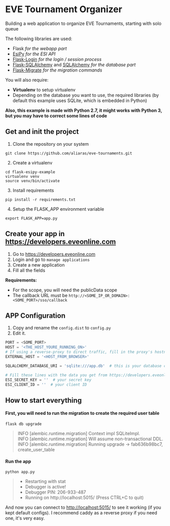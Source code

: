 # EVE Tournament Organizer

Building a web application to organize EVE Tournaments, starting with solo queue 

The following libraries are used:
* Flask _for the webapp part_
* [EsiPy](https://github.com/Kyria/EsiPy) _for the ESI API_
* [Flask-Login](https://flask-login.readthedocs.io/en/latest/) _for the login / session process_
* [Flask-SQLAlchemy](http://flask-sqlalchemy.pocoo.org) and [SQLAlchemy](https://www.sqlalchemy.org/) _for the database part_
* [Flask-Migrate](https://flask-migrate.readthedocs.io/en/latest/) _for the migration commands_

You will also require:
* __Virtualenv__ to setup virtualenv
* Depending on the database you want to use, the required libraries (by default this example uses SQLite, which is embedded in Python)

__Also, this example is made with Python 2.7, it might works with Python 3, but you may have to correct some lines of code__

## Get and init the project

1. Clone the repository on your system
```shell
git clone https://github.com/aliaras/eve-tournaments.git
```

2. Create a virtualenv
```shell
cd flask-esipy-example
virtualenv venv
source venv/bin/activate
```

3. Install requirements
```shell
pip install -r requirements.txt
```

4. Setup the FLASK_APP environment variable
```shell
export FLASK_APP=app.py
```


## Create your app in https://developers.eveonline.com

1. Go to https://developers.eveonline.com
2. Login and go to `manage applications`
3. Create a new application
4. Fill all the fields

__Requirements:__
* For the scope, you will need the publicData scope
* The callback URL must be `http://<SOME_IP_OR_DOMAIN>:<SOME_PORT>/sso/callback`


## APP Configuration

1. Copy and rename the `config.dist` to `config.py`
2. Edit it.

```python
PORT = <SOME_PORT>
HOST = '<THE_HOST_YOURE_RUNNING_ON>'
# If using a reverse-proxy to direct traffic, fill in the proxy's hostname here
EXTERNAL_HOST = '<HOST_FROM_BROWSER>'

SQLALCHEMY_DATABASE_URI = 'sqlite:///app.db'  # this is your database connection informations http://docs.sqlalchemy.org/en/latest/core/engines.html#database-urls

# Fill these lines with the data you get from https://developers.eveonline.com
ESI_SECRET_KEY = ''  # your secret key
ESI_CLIENT_ID = ''  # your client ID
```

## How to start everything
#### First, you will need to run the migration to create the required user table
```shell
flask db upgrade
```
> INFO  [alembic.runtime.migration] Context impl SQLiteImpl.<br>
> INFO  [alembic.runtime.migration] Will assume non-transactional DDL.<br>
> INFO  [alembic.runtime.migration] Running upgrade  -> fab636b98bc7, create_user_table


#### Run the app
```shell
python app.py
```
> * Restarting with stat<br>
> * Debugger is active!<br>
> * Debugger PIN: 206-933-487<br>
> * Running on http://localhost:5015/ (Press CTRL+C to quit)

And now you can connect to [http://localhost:5015/](http://localhost:5015/) to see it working (if you kept default configs). I recommend caddy as a reverse proxy if you need one, it's very easy.

